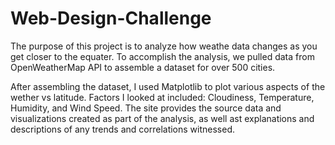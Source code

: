 # Web-Design-Challenge
The purpose of this project is to analyze how weathe data changes as you get closer to the equater. To accomplish 
the analysis, we pulled data from OpenWeatherMap API to assemble a dataset for over 500 cities.
 
After assembling the dataset, I used Matplotlib to plot various aspects of the wether vs latitude.  Factors I looked at 
included: Cloudiness, Temperature, Humidity, and Wind Speed.  The site provides the source data and visualizations created
as part of the analysis, as well ast explanations and descriptions of any trends and correlations witnessed.
         
